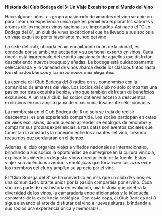 **Historia del Club Bodega del 8: Un Viaje Exquisito por el Mundo del Vino**

Hace algunos años, un grupo apasionado de amantes del vino se unieron para crear una experiencia única que les permitiera explorar los sabores y aromas de los mejores vinos nacionales e importados. Así nació el "Club Bodega del 8", un club de vinos excepcional que ha llevado a sus socios a un viaje exquisito por el fascinante mundo del vino.

La sede del club, ubicada en un encantador rincón de la ciudad, es conocida por su ambiente acogedor y su personal experto en vinos. Cada rincón está impregnado del espíritu apasionado de aquellos que disfrutan descubriendo nuevos bouquet y añadas. La bodega está cuidadosamente seleccionada, y la variedad de vinos abarca desde los clásicos tintos hasta los refinados blancos y los espumosos más elegantes.

La esencia del Club Bodega del 8 radica en su compromiso con la comunidad de amantes del vino. Los socios del club no solo comparten una pasión por esta exquisita bebida, sino que también disfrutan de beneficios exclusivos. Al unirse al club, los socios obtienen acceso a descuentos exclusivos en una amplia gama de vinos cuidadosamente seleccionados.

La membresía en el Club Bodega del 8 no solo se trata de recibir descuentos; es una experiencia compartida. Los socios participan en catas de vinos exclusivas, donde pueden aprender de enólogos de renombre y compartir sus propias experiencias. Estas catas son eventos sociales que fomentan la amistad y la conexión entre los amantes del vino, creando recuerdos que perdurarán en el tiempo.

Además, el club organiza viajes a viñedos nacionales e internacionales, brindando a sus socios la oportunidad de sumergirse en la cultura vinícola, explorar los viñedos y degustar vinos directamente de la fuente. Estos viajes son auténticas aventuras enológicas que fortalecen los lazos entre los miembros del club y amplían su aprecio por el vino.

El "Club Bodega del 8" se ha convertido en más que un club de vinos; es una comunidad vibrante unida por la pasión compartida por el vino. Cada socio es parte de una historia en evolución, una historia que celebra la diversidad de los vinos, la camaradería entre aficionados y la búsqueda constante de la excelencia enológica. Con cada copa, el Club Bodega del 8 sigue elevando el arte de disfrutar del vino a nuevas alturas, brindando a sus socios una experiencia única y memorable.